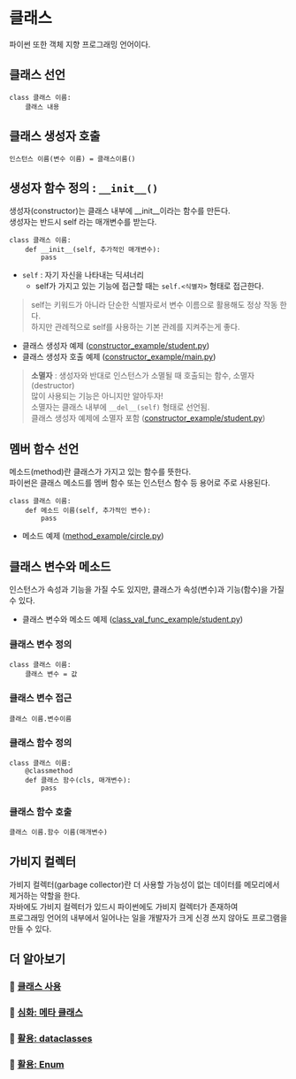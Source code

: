 # 클래스

파이썬 또한 객체 지향 프로그래밍 언어이다.  

## 클래스 선언

    class 클래스 이름:
        클래스 내용

## 클래스 생성자 호출

    인스턴스 이름(변수 이름) = 클래스이름()

## 생성자 함수 정의 : `__init__()`

생성자(constructor)는 클래스 내부에 __init__이라는 함수를 만든다.  
생성자는 반드시 self 라는 매개변수를 받는다.

    class 클래스 이름:
        def __init__(self, 추가적인 매개변수):
            pass

- `self` : 자기 자신을 나타내는 딕셔너리
  - self가 가지고 있는 기능에 접근할 때는 `self.<식별자>` 형태로 접근한다.

> self는 키워드가 아니라 단순한 식별자로서 변수 이름으로 활용해도 정상 작동 한다.   
> 하지만 관례적으로 self를 사용하는 기본 관례를 지켜주는게 좋다.

- 클래스 생성자 예제 ([constructor_example/student.py](./constructor_example/student.py))  
- 클래스 생성자 호출 예제 ([constructor_example/main.py](./constructor_example/main.py))

> **소멸자** :
> 생성자와 반대로 인스턴스가 소멸될 때 호출되는 함수, 소멸자(destructor)  
> 많이 사용되는 기능은 아니지만 알아두자!  
> 소멸자는 클래스 내부에 `__del__(self)` 형태로 선언됨.  
> 클래스 생성자 예제에 소멸자 포함 ([constructor_example/student.py](./constructor_example/student.py))

## 멤버 함수 선언

메소드(method)란 클래스가 가지고 있는 함수를 뜻한다.  
파이썬은 클래스 메소드를 멤버 함수 또는 인스턴스 함수 등 용어로 주로 사용된다.

    class 클래스 이름:
        def 메소드 이름(self, 추가적인 변수):
            pass

- 메소드 예제 ([method_example/circle.py](./method_example/circle.py))

## 클래스 변수와 메소드

인스턴스가 속성과 기능을 가질 수도 있지만, 클래스가 속성(변수)과 기능(함수)을 가질 수 있다.

- 클래스 변수와 메소드 예제 ([class_val_func_example/student.py](./class_val_func_example/student.py))

### 클래스 변수 정의

    class 클래스 이름:
        클래스 변수 = 값

### 클래스 변수 접근

    클래스 이름.변수이름

### 클래스 함수 정의

    class 클래스 이름:
        @classmethod
        def 클래스 함수(cls, 매개변수):
            pass

### 클래스 함수 호출

    클래스 이름.함수 이름(매개변수)

## 가비지 컬렉터

가비지 컬렉터(garbage collector)란 더 사용할 가능성이 없는 데이터를 메모리에서 제거하는 약할을 한다.  
자바에도 가비지 컬렉터가 있드시 파이썬에도 가비지 컬렉터가 존재하여  
프로그래밍 언어의 내부에서 일어나는 일을 개발자가 크게 신경 쓰지 않아도 프로그램을 만들 수 있다.

## 더 알아보기

### 📌 [클래스 사용](./class.ipynb)
### 📌 [심화: 메타 클래스](./meta_clazz.ipynb)
### 📌 [활용: dataclasses](./dataclazzes.ipynb)
### 📌 [활용: Enum](./e_n_u_m.ipynb)